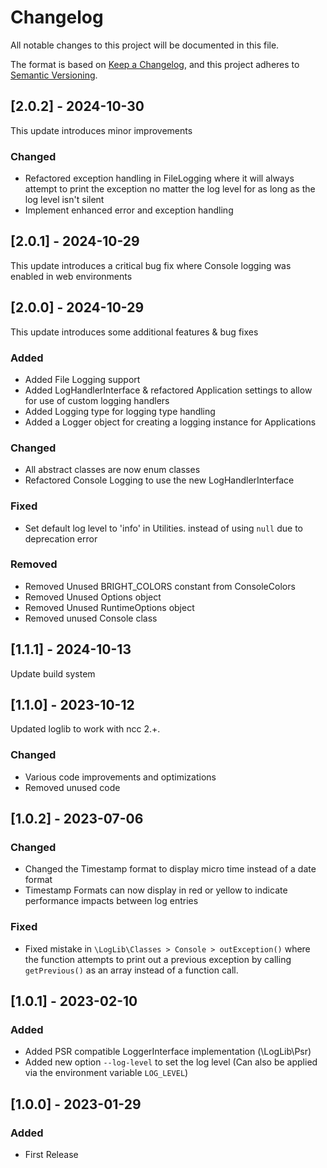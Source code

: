 # Changelog

All notable changes to this project will be documented in this file.

The format is based on [Keep a Changelog](https://keepachangelog.com/en/1.0.0/),
and this project adheres to [Semantic Versioning](https://semver.org/spec/v2.0.0.html).

## [2.0.2] - 2024-10-30

This update introduces minor improvements

### Changed
 - Refactored exception handling in FileLogging where it will always attempt to print the exception no matter
   the log level for as long as the log level isn't silent
 - Implement enhanced error and exception handling


## [2.0.1] - 2024-10-29

This update introduces a critical bug fix where Console logging was enabled in web environments


## [2.0.0] - 2024-10-29

This update introduces some additional features & bug fixes

### Added
 - Added File Logging support
 - Added LogHandlerInterface & refactored Application settings to allow for use of custom logging handlers
 - Added Logging type for logging type handling
 - Added a Logger object for creating a logging instance for Applications

### Changed
 - All abstract classes are now enum classes
 - Refactored Console Logging to use the new LogHandlerInterface

### Fixed
 - Set default log level to 'info' in Utilities. instead of using `null` due to deprecation error

### Removed
- Removed Unused BRIGHT_COLORS constant from ConsoleColors
- Removed Unused Options object
- Removed Unused RuntimeOptions object
- Removed unused Console class


## [1.1.1] - 2024-10-13

Update build system



## [1.1.0] - 2023-10-12

Updated loglib to work with ncc 2.+.

### Changed

 - Various code improvements and optimizations
 - Removed unused code


## [1.0.2] - 2023-07-06

### Changed 
 * Changed the Timestamp format to display micro time instead of a date format
 * Timestamp Formats can now display in red or yellow to indicate performance impacts between log entries

### Fixed
 * Fixed mistake in `\LogLib\Classes > Console > outException()` where the function attempts to print out a previous
   exception by calling `getPrevious()` as an array instead of a function call.


## [1.0.1] - 2023-02-10

### Added
 * Added PSR compatible LoggerInterface implementation (\LogLib\Psr)
 * Added new option `--log-level` to set the log level (Can also be applied via the environment variable `LOG_LEVEL`)


## [1.0.0] - 2023-01-29

### Added
 * First Release